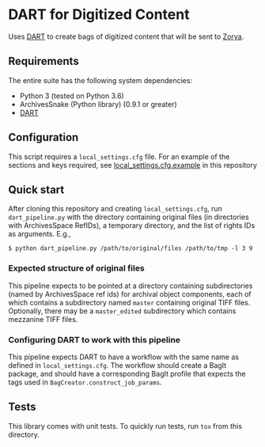 # DART for Digitized Content

Uses [DART](https://github.com/APTrust/dart) to create bags of digitized content that will be sent to [Zorya](https://github.com/RockefellerArchiveCenter/zorya). 


## Requirements

The entire suite has the following system dependencies:
- Python 3 (tested on Python 3.6)
- ArchivesSnake (Python library) (0.9.1 or greater)
- [DART](https://github.com/APTrust/dart)

## Configuration

This script requires a `local_settings.cfg` file. For an example of the sections and keys required, see [local_settings.cfg.example](local_settings.cfg.example) in this repository

## Quick start

After cloning this repository and creating `local_settings.cfg`, run `dart_pipeline.py` with the directory containing original files (in directories with ArchivesSpace RefIDs), a temporary directory, and the list of rights IDs as arguments. E.g.,

```
$ python dart_pipeline.py /path/to/original/files /path/to/tmp -l 3 9
```

### Expected structure of original files

This pipeline expects to be pointed at a directory containing subdirectories (named by ArchivesSpace ref ids) for archival object components, each of which contains a subdirectory named `master` containing original TIFF files. Optionally, there may be a `master_edited` subdirectory which contains mezzanine TIFF files.


### Configuring DART to work with this pipeline

This pipeline expects DART to have a workflow with the same name as defined in `local_settings.cfg`. The workflow should create a BagIt package, and should have a corresponding BagIt profile that expects the tags used in `BagCreator.construct_job_params`.


## Tests

This library comes with unit tests. To quickly run tests, run `tox` from this directory.

